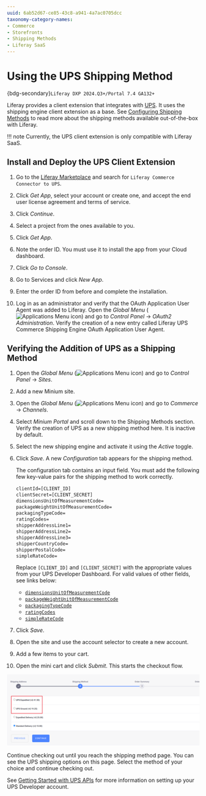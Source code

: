 ```yaml
---
uuid: 6ab52d67-ce85-43c8-a941-4a7ac0705dcc
taxonomy-category-names:
- Commerce
- Storefronts
- Shipping Methods
- Liferay SaaS
---
```

# Using the UPS Shipping Method

{bdg-secondary}`Liferay DXP 2024.Q3+/Portal 7.4 GA132+`

Liferay provides a client extension that integrates with [UPS](https://www.ups.com/). It uses the shipping engine client extension as a base. See [Configuring Shipping Methods](https://learn.liferay.com/w/commerce/store-management/configuring-shipping-methods) to read more about the shipping methods available out-of-the-box with Liferay.

!!! note
    Currently, the UPS client extension is only compatible with Liferay SaaS.

## Install and Deploy the UPS Client Extension

1. Go to the [Liferay Marketplace](https://marketplace.liferay.com/) and search for `Liferay Commerce Connector to UPS`.

1. Click *Get App*, select your account or create one, and accept the end user license agreement and terms of service.

1. Click *Continue*.

1. Select a project from the ones available to you.

1. Click *Get App*.

1. Note the order ID. You must use it to install the app from your Cloud dashboard.

1. Click *Go to Console*.

1. Go to Services and click *New App*.

1. Enter the order ID from before and complete the installation.

1. Log in as an administrator and verify that the OAuth Application User Agent was added to Liferay. Open the *Global Menu* (![Applications Menu icon](../../images/icon-applications-menu.png)) and go to *Control Panel* &rarr; *OAuth2 Administration*. Verify the creation of a new entry called Liferay UPS Commerce Shipping Engine OAuth Application User Agent.

## Verifying the Addition of UPS as a Shipping Method

1. Open the *Global Menu* (![Applications Menu icon](../../images/icon-applications-menu.png)) and go to *Control Panel* &rarr; *Sites*.

1. Add a new Minium site.

1. Open the *Global Menu* (![Applications Menu icon](../../images/icon-applications-menu.png)) and go to *Commerce* → *Channels*.

1. Select *Minium Portal* and scroll down to the Shipping Methods section. Verify the creation of UPS as a new shipping method here. It is inactive by default.

1. Select the new shipping engine and activate it using the *Active* toggle.

1. Click *Save*. A new *Configuration* tab appears for the shipping method.

   The configuration tab contains an input field. You must add the following few key-value pairs for the shipping method to work correctly.

   ```
   clientId=[CLIENT_ID]
   clientSecret=[CLIENT_SECRET]
   dimensionsUnitOfMeasurementCode=
   packageWeightUnitOfMeasurementCode=
   packagingTypeCode=
   ratingCodes=
   shipperAddressLine1=
   shipperAddressLine2=
   shipperAddressLine3=
   shipperCountryCode=
   shipperPostalCode=
   simpleRateCode=
   ```

   Replace `[CLIENT_ID]` and `[CLIENT_SECRET]` with the appropriate values from your UPS Developer Dashboard. For valid values of other fields, see links below:

   - [`dimensionsUnitOfMeasurementCode`](https://developer.ups.com/api/reference?loc=en_US#operation/Rate!path=RateRequest/Shipment/Package/Dimensions/UnitOfMeasurement&t=request)
   - [`packageWeightUnitOfMeasurementCode`](https://developer.ups.com/api/reference?loc=en_US#operation/Rate!path=RateRequest/Shipment/Package/DimWeight/UnitOfMeasurement&t=request)
   - [`packagingTypeCode`](https://developer.ups.com/api/reference?loc=en_US#operation/Rate!path=RateRequest/Shipment/Package/PackagingType/Code&t=request)
   - [`ratingCodes`](https://developer.ups.com/api/reference?loc=en_US#operation/Rate!path=RateRequest/Shipment/Service/Code&t=request)
   - [`simpleRateCode`](https://developer.ups.com/api/reference?loc=en_US#operation/Rate!path=RateRequest/Shipment/Package/SimpleRate/Code&t=request)

1. Click *Save*.

1. Open the site and use the account selector to create a new account.

1. Add a few items to your cart.

1. Open the mini cart and click *Submit*. This starts the checkout flow.

![The shipping options from UPS appear during checkout.](./using-the-ups-shipping-method/images/01.png)

Continue checking out until you reach the shipping method page. You can see the UPS shipping options on this page. Select the method of your choice and continue checking out.

See [Getting Started with UPS APIs](https://developer.ups.com/get-started?loc=en_US) for more information on setting up your UPS Developer account.